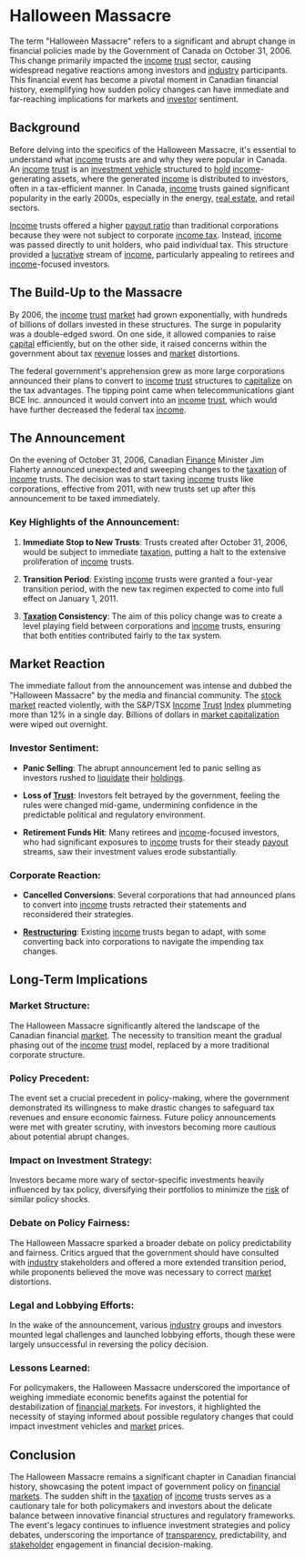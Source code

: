 # Halloween Massacre

The term "Halloween Massacre" refers to a significant and abrupt change in financial policies made by the Government of Canada on October 31, 2006. This change primarily impacted the [income](../i/income.md) [trust](../t/trust.md) sector, causing widespread negative reactions among investors and [industry](../i/industry.md) participants. This financial event has become a pivotal moment in Canadian financial history, exemplifying how sudden policy changes can have immediate and far-reaching implications for markets and [investor](../i/investor.md) sentiment.

## Background

Before delving into the specifics of the Halloween Massacre, it's essential to understand what [income](../i/income.md) trusts are and why they were popular in Canada. An [income](../i/income.md) [trust](../t/trust.md) is an [investment vehicle](../i/investment_vehicle.md) structured to [hold](../h/hold.md) [income](../i/income.md)-generating assets, where the generated [income](../i/income.md) is distributed to investors, often in a tax-efficient manner. In Canada, [income](../i/income.md) trusts gained significant popularity in the early 2000s, especially in the energy, [real estate](../r/real_estate.md), and retail sectors.

[Income](../i/income.md) trusts offered a higher [payout ratio](../p/payout_ratio.md) than traditional corporations because they were not subject to corporate [income tax](../i/income_tax.md). Instead, [income](../i/income.md) was passed directly to unit holders, who paid individual tax. This structure provided a [lucrative](../l/lucrative.md) stream of [income](../i/income.md), particularly appealing to retirees and [income](../i/income.md)-focused investors.

## The Build-Up to the Massacre

By 2006, the [income](../i/income.md) [trust](../t/trust.md) [market](../m/market.md) had grown exponentially, with hundreds of billions of dollars invested in these structures. The surge in popularity was a double-edged sword. On one side, it allowed companies to raise [capital](../c/capital.md) efficiently, but on the other side, it raised concerns within the government about tax [revenue](../r/revenue.md) losses and [market](../m/market.md) distortions.

The federal government's apprehension grew as more large corporations announced their plans to convert to [income](../i/income.md) [trust](../t/trust.md) structures to [capitalize](../c/capitalize.md) on the tax advantages. The tipping point came when telecommunications giant BCE Inc. announced it would convert into an [income](../i/income.md) [trust](../t/trust.md), which would have further decreased the federal tax [income](../i/income.md).

## The Announcement

On the evening of October 31, 2006, Canadian [Finance](../f/finance.md) Minister Jim Flaherty announced unexpected and sweeping changes to the [taxation](../t/taxation.md) of [income](../i/income.md) trusts. The decision was to start taxing [income](../i/income.md) trusts like corporations, effective from 2011, with new trusts set up after this announcement to be taxed immediately.

### Key Highlights of the Announcement:

1. **Immediate Stop to New Trusts**: Trusts created after October 31, 2006, would be subject to immediate [taxation](../t/taxation.md), putting a halt to the extensive proliferation of [income](../i/income.md) trusts.

2. **Transition Period**: Existing [income](../i/income.md) trusts were granted a four-year transition period, with the new tax regimen expected to come into full effect on January 1, 2011.

3. **[Taxation](../t/taxation.md) Consistency**: The aim of this policy change was to create a level playing field between corporations and [income](../i/income.md) trusts, ensuring that both entities contributed fairly to the tax system.

## Market Reaction

The immediate fallout from the announcement was intense and dubbed the "Halloween Massacre" by the media and financial community. The [stock market](../s/stock_market.md) reacted violently, with the S&P/TSX [Income](../i/income.md) [Trust](../t/trust.md) [Index](../i/index.md) plummeting more than 12% in a single day. Billions of dollars in [market capitalization](../m/market_capitalization.md) were wiped out overnight.

### Investor Sentiment:

- **Panic Selling**: The abrupt announcement led to panic selling as investors rushed to [liquidate](../l/liquidate.md) their [holdings](../h/holdings.md).

- **Loss of [Trust](../t/trust.md)**: Investors felt betrayed by the government, feeling the rules were changed mid-game, undermining confidence in the predictable political and regulatory environment.

- **Retirement Funds Hit**: Many retirees and [income](../i/income.md)-focused investors, who had significant exposures to [income](../i/income.md) trusts for their steady [payout](../p/payout.md) streams, saw their investment values erode substantially.

### Corporate Reaction:

- **Cancelled Conversions**: Several corporations that had announced plans to convert into [income](../i/income.md) trusts retracted their statements and reconsidered their strategies.

- **[Restructuring](../r/restructuring.md)**: Existing [income](../i/income.md) trusts began to adapt, with some converting back into corporations to navigate the impending tax changes.

## Long-Term Implications

### Market Structure:

The Halloween Massacre significantly altered the landscape of the Canadian financial [market](../m/market.md). The necessity to transition meant the gradual phasing out of the [income](../i/income.md) [trust](../t/trust.md) model, replaced by a more traditional corporate structure.

### Policy Precedent:

The event set a crucial precedent in policy-making, where the government demonstrated its willingness to make drastic changes to safeguard tax revenues and ensure economic fairness. Future policy announcements were met with greater scrutiny, with investors becoming more cautious about potential abrupt changes.

### Impact on Investment Strategy:

Investors became more wary of sector-specific investments heavily influenced by tax policy, diversifying their portfolios to minimize the [risk](../r/risk.md) of similar policy shocks.

### Debate on Policy Fairness:

The Halloween Massacre sparked a broader debate on policy predictability and fairness. Critics argued that the government should have consulted with [industry](../i/industry.md) stakeholders and offered a more extended transition period, while proponents believed the move was necessary to correct [market](../m/market.md) distortions.

### Legal and Lobbying Efforts:

In the wake of the announcement, various [industry](../i/industry.md) groups and investors mounted legal challenges and launched lobbying efforts, though these were largely unsuccessful in reversing the policy decision.

### Lessons Learned:

For policymakers, the Halloween Massacre underscored the importance of weighing immediate economic benefits against the potential for destabilization of [financial markets](../f/financial_market.md). For investors, it highlighted the necessity of staying informed about possible regulatory changes that could impact investment vehicles and [market](../m/market.md) prices.

## Conclusion

The Halloween Massacre remains a significant chapter in Canadian financial history, showcasing the potent impact of government policy on [financial markets](../f/financial_market.md). The sudden shift in the [taxation](../t/taxation.md) of [income](../i/income.md) trusts serves as a cautionary tale for both policymakers and investors about the delicate balance between innovative financial structures and regulatory frameworks. The event's legacy continues to influence investment strategies and policy debates, underscoring the importance of [transparency](../t/transparency.md), predictability, and [stakeholder](../s/stakeholder.md) engagement in financial decision-making.